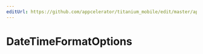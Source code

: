 ```yaml
---
editUrl: https://github.com/appcelerator/titanium_mobile/edit/master/apidoc/Global/Intl/DateTimeFormat.yml
---
```

# DateTimeFormatOptions

<TypeHeader/>

<ApiDocs/>
